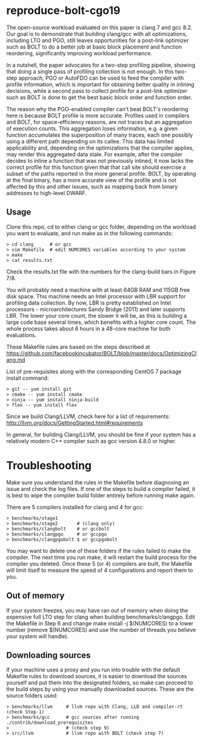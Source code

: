 # reproduce-bolt-cgo19

The open-source workload evaluated on this paper is clang 7 and gcc 8.2. Our goal is
to demonstrate that building clang/gcc with all optimizations, including LTO and
PGO, still leaves opportunities for a post-link optimizer such as BOLT to do
a better job at basic block placement and function reordering, significantly
improving workload performance.

In a nutshell, the paper advocates for a two-step profiling
pipeline, showing that doing a single pass of profiling collection is not
enough. In this two-step approach, PGO or AutoFDO can be used to feed the
compiler with profile information, which is important for obtaining better
quality in inlining decisions, while a second pass to collect profile for a
post-link optimizer such as BOLT is done to get the best basic block order
and function order.

The reason why the PGO-enabled compiler can't beat BOLT's reordering here is
because BOLT profile is more accurate. Profiles used in compilers and BOLT,
for space-efficiency reasons, are not traces but an aggregation of execution
counts. This aggregation loses information, e.g. a given function accumulates
the superposition of many traces, each one possibly using a different path
depending on its callee. This data has limited applicability and, depending on
the optimizations that the compiler applies, may render this aggregated data
stale. For example, after the compiler decides to inline a function that
was not previously inlined, it now lacks the correct profile for this function
given that that call site should exercise a subset of the paths reported
in the more general profile. BOLT, by operating at the final binary, has a
more accurate view of the profile and is not affected by this and other
issues, such as mapping back from binary addresses to high-level DWARF.

## Usage

Clone this repo, cd to either clang or gcc folder, depending on the workload
you want to evaluate, and run make as in the following commands:

```
> cd clang      # or gcc
> vim Makefile  # edit NUMCORES variables according to your system
> make
> cat results.txt
```

Check the results.txt file with the numbers for the clang-build bars in
Figure 7/8.

You will probably need a machine with at least 64GB RAM and 115GB free disk space.
This machine needs an Intel processor with LBR support for profiling data
collection. By now, LBR is pretty established on Intel processors -
microarchitectures Sandy Bridge (2011) and later supports LBR.
The lower your core count, the slower it will be, as this is building a large
code base several times, which benefits with a higher core count. The whole
process takes about 6 hours in a 48-core machine for both evaluations.

These Makefile rules are based on the steps described at
https://github.com/facebookincubator/BOLT/blob/master/docs/OptimizingClang.md

List of pre-requisites along with the corresponding CentOS 7 package install
command:

```
> git -- yum install git
> cmake -- yum install cmake
> ninja -- yum install ninja-build
> flex -- yum install flex
```

Since we build Clang/LLVM, check here for a list
of requirements: http://llvm.org/docs/GettingStarted.html#requirements

In general, for building Clang/LLVM, you should be fine if your system has a
relatively modern C++ compiler such as gcc version 4.8.0 or higher.

# Troubleshooting

Make sure you understand the rules in the Makefile before diagnosing an issue
and check the log files.
If one of the steps to build a compiler failed, it is best to wipe the compiler
build folder entirely before running make again.

There are 5 compilers installed for clang and 4 for gcc:

```
> benchmarks/stage1
> benchmarks/stage2       # (clang only)
> benchmarks/clangbolt    # or gccbolt
> benchmarks/clangpgo     # or gccpgo
> benchmarks/clangpgobolt $ or gccpgobolt
```

You may want to delete one of these folders if the rules failed to make the
compiler. The next time you run make, it will restart the build process for
the compiler you deleted. Once these 5 (or 4) compilers are built, the Makefile will limit
itself to measure the speed of 4 configurations and report them to you.

## Out of memory

If your system freezes, you may have ran out of memory when doing the expensive
full LTO step for clang when building benchmarks/clangpgo. Edit the Makefile
in Step 6 and change make install -j $(NUMCORES) to a lower number (remove
$(NUMCORES) and use the number of threads you believe your system will
handle).

## Downloading sources

If your machine uses a proxy and you run into trouble with the default Makefile
rules to download sources, it is easier to download the sources yourself and
put them into the designated folders, so make can proceed to the build steps by
using your manually downloaded sources. These are the source folders used:

```
> benchmarks/llvm     # llvm repo with Clang, LLD and compiler-rt (check Step 1)
> benchmarks/gcc      # gcc sources after running ./contrib/download_prerequisites
>                     # (check step 9)
> src/llvm            # llvm repo with BOLT (check step 7)
```
